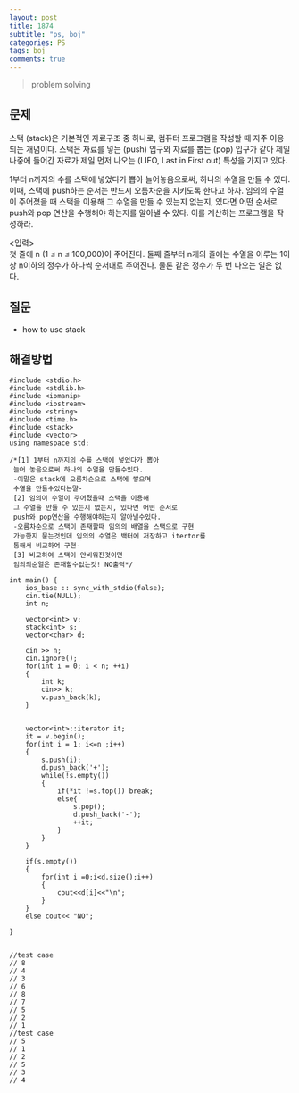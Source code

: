 ```yaml
---
layout: post
title: 1874
subtitle: "ps, boj"
categories: PS
tags: boj
comments: true
---
```

> problem solving

## 문제
스택 (stack)은 기본적인 자료구조 중 하나로, 컴퓨터 프로그램을 작성할 때 자주 이용되는 개념이다. 스택은 자료를 넣는 (push) 입구와 자료를 뽑는 (pop) 입구가 같아 제일 나중에 들어간 자료가 제일 먼저 나오는 (LIFO, Last in First out) 특성을 가지고 있다.

1부터 n까지의 수를 스택에 넣었다가 뽑아 늘어놓음으로써, 하나의 수열을 만들 수 있다. 이때, 스택에 push하는 순서는 반드시 오름차순을 지키도록 한다고 하자. 임의의 수열이 주어졌을 때 스택을 이용해 그 수열을 만들 수 있는지 없는지, 있다면 어떤 순서로 push와 pop 연산을 수행해야 하는지를 알아낼 수 있다. 이를 계산하는 프로그램을 작성하라.   

<입력>   
첫 줄에 n (1 ≤ n ≤ 100,000)이 주어진다. 둘째 줄부터 n개의 줄에는 수열을 이루는 1이상 n이하의 정수가 하나씩 순서대로 주어진다. 물론 같은 정수가 두 번 나오는 일은 없다.   
## 질문
  * how to use stack
    
## 해결방법
  
~~~
#include <stdio.h>
#include <stdlib.h>
#include <iomanip>
#include <iostream>
#include <string>
#include <time.h>
#include <stack>
#include <vector>
using namespace std;

/*[1] 1부터 n까지의 수를 스택에 넣었다가 뽑아
 늘어 놓음으로써 하나의 수열을 만들수있다.
 -이말은 stack에 오름차순으로 스택에 쌓으며 
 수열을 만들수있다는말-
 [2] 임의이 수열이 주어졌을때 스택을 이용해 
 그 수열을 만들 수 있는지 없는지, 있다면 어떤 순서로
 push와 pop연산을 수행해야하는지 알아낼수있다.
 -오름차순으로 스택이 존재할때 임의의 배열을 스택으로 구현
 가능한지 묻는것인데 임의의 수열은 백터에 저장하고 itertor를
 통해서 비교하여 구현-
 [3] 비교하여 스택이 안비워진것이면
 임의의순열은 존재할수없는것! NO출력*/

int main() {
    ios_base :: sync_with_stdio(false);
    cin.tie(NULL);
    int n;

    vector<int> v;
    stack<int> s;
    vector<char> d;

    cin >> n;
    cin.ignore();
    for(int i = 0; i < n; ++i)
    {
        int k;
        cin>> k;
        v.push_back(k);
    }


    vector<int>::iterator it;
    it = v.begin();
    for(int i = 1; i<=n ;i++)
    {
        s.push(i);
        d.push_back('+');
        while(!s.empty())
        {
            if(*it !=s.top()) break;
            else{
                s.pop();
                d.push_back('-');
                ++it;
            }
        }
    }

    if(s.empty())
    {
        for(int i =0;i<d.size();i++)
        {
            cout<<d[i]<<"\n";
        }
    }
    else cout<< "NO";
	
}


//test case 
// 8
// 4
// 3
// 6
// 8
// 7
// 5
// 2
// 1
//test case 
// 5
// 1
// 2
// 5
// 3
// 4

~~~


